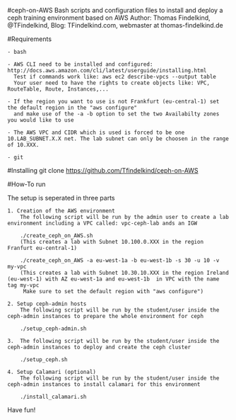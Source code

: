 #ceph-on-AWS
Bash scripts and configuration files to install and deploy a ceph training environment based on AWS
Author: Thomas Findelkind, @TFindelkind, Blog: TFindelkind.com, webmaster at thomas-findelkind.de

#Requirements
	
	- bash 
	
	- AWS CLI need to be installed and configured: http://docs.aws.amazon.com/cli/latest/userguide/installing.html
	  Test if commands work like: aws ec2 describe-vpcs --output table 
	  Your user need to have the rights to create objects like: VPC, RouteTable, Route, Instances,...
	  
	- If the region you want to use is not Frankfurt (eu-central-1) set the default region in the "aws configure" 
	  and make use of the -a -b option to set the two Availabilty zones you would like to use
	
	- The AWS VPC and CIDR which is used is forced to be one 10.LAB_SUBNET.X.X net. The lab subnet can only be choosen in the range of 10.XXX.
		
	- git 



#Installing
git clone https://github.com/Tfindelkind/ceph-on-AWS


#How-To run

The setup is seperated in three parts 

	
	1. Creation of the AWS environment
		The following script will be run by the admin user to create a lab environment including a VPC called: vpc-ceph-lab ands an IGW
		
		./create_ceph_on_AWS.sh
		(This creates a lab with Subnet 10.100.0.XXX in the region Franfurt eu-central-1)
		
		./create_ceph_on_AWS -a eu-west-1a -b eu-west-1b -s 30 -u 10 -v my-vpc
		(This creates a lab with Subnet 10.30.10.XXX in the region Ireland (eu-west-1) with AZ eu-west-1a and eu-west-1b  in VPC with the name tag my-vpc
		 Make sure to set the default region with "aws configure")
		
	2. Setup ceph-admin hosts
		The following script will be run by the student/user inside the ceph-admin instances to prepare the whole environment for ceph
		
		./setup_ceph-admin.sh 
		
	3. 	The following script will be run by the student/user inside the ceph-admin instances to deploy and create the ceph cluster
		
		./setup_ceph.sh
		
	4. Setup Calamari (optional)	
		The following script will be run by the student/user inside the ceph-admin instances to install calamari for this environment
		
		./install_calamari.sh
		
Have fun!
		



